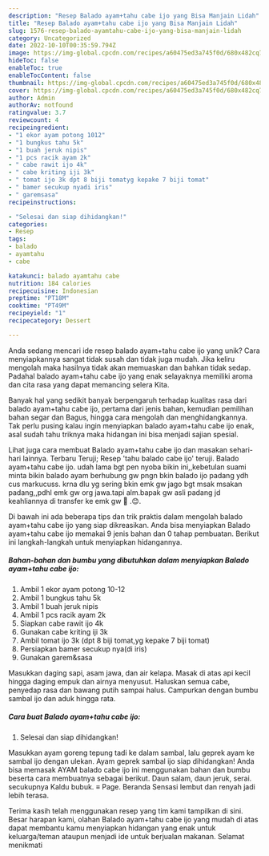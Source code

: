 ```yaml
---
description: "Resep Balado ayam+tahu cabe ijo yang Bisa Manjain Lidah"
title: "Resep Balado ayam+tahu cabe ijo yang Bisa Manjain Lidah"
slug: 1576-resep-balado-ayamtahu-cabe-ijo-yang-bisa-manjain-lidah
category: Uncategorized
date: 2022-10-10T00:35:59.794Z
image: https://img-global.cpcdn.com/recipes/a60475ed3a745f0d/680x482cq70/balado-ayamtahu-cabe-ijo-foto-resep-utama.jpg
hideToc: false
enableToc: true
enableTocContent: false
thumbnail: https://img-global.cpcdn.com/recipes/a60475ed3a745f0d/680x482cq70/balado-ayamtahu-cabe-ijo-foto-resep-utama.jpg
cover: https://img-global.cpcdn.com/recipes/a60475ed3a745f0d/680x482cq70/balado-ayamtahu-cabe-ijo-foto-resep-utama.jpg
author: Admin
authorAv: notfound
ratingvalue: 3.7
reviewcount: 4
recipeingredient:
- "1 ekor ayam potong 1012"
- "1 bungkus tahu 5k"
- "1 buah jeruk nipis"
- "1 pcs racik ayam 2k"
- " cabe rawit ijo 4k"
- " cabe kriting iji 3k"
- " tomat ijo 3k dpt 8 biji tomatyg kepake 7 biji tomat"
- " bamer secukup nyadi iris"
- " garemsasa"
recipeinstructions:

- "Selesai dan siap dihidangkan!"
categories:
- Resep
tags:
- balado
- ayamtahu
- cabe

katakunci: balado ayamtahu cabe 
nutrition: 184 calories
recipecuisine: Indonesian
preptime: "PT18M"
cooktime: "PT49M"
recipeyield: "1"
recipecategory: Dessert

---
```





Anda sedang mencari ide resep balado ayam+tahu cabe ijo yang unik? Cara menyiapkannya sangat tidak susah dan tidak juga mudah. Jika keliru mengolah maka hasilnya tidak akan memuaskan dan bahkan tidak sedap. Padahal balado ayam+tahu cabe ijo yang enak selayaknya memiliki aroma dan cita rasa yang dapat memancing selera Kita.





Banyak hal yang sedikit banyak berpengaruh terhadap kualitas rasa dari balado ayam+tahu cabe ijo, pertama dari jenis bahan, kemudian pemilihan bahan segar dan Bagus, hingga cara mengolah dan menghidangkannya. Tak perlu pusing kalau ingin menyiapkan balado ayam+tahu cabe ijo enak,      asal sudah tahu triknya maka hidangan ini bisa menjadi sajian spesial.














Lihat juga cara membuat Balado ayam+tahu cabe ijo dan masakan sehari-hari lainnya. Terbaru Teruji; Resep &#39;tahu balado cabe ijo&#39; teruji. Balado ayam+tahu cabe ijo. udah lama bgt pen nyoba bikin ini,,kebetulan suami minta bikin balado ayam berhubung gw pngn bkin balado ijo padang ydh cus markucuss. krna dlu yg sering bkin emk gw jago bgt msak msakan padang,,pdhl emk gw org jawa.tapi alm.bapak gw asli padang jd keahliannya di transfer ke emk gw 🤭 .😊.






Di bawah ini ada beberapa tips dan trik praktis dalam mengolah balado ayam+tahu cabe ijo yang siap dikreasikan. Anda bisa menyiapkan Balado ayam+tahu cabe ijo memakai 9 jenis bahan dan 0 tahap pembuatan. Berikut ini langkah-langkah untuk menyiapkan hidangannya.

<!--inarticleads1-->

##### Bahan-bahan dan bumbu yang dibutuhkan dalam menyiapkan Balado ayam+tahu cabe ijo:

1. Ambil 1 ekor ayam potong 10-12
1. Ambil 1 bungkus tahu 5k
1. Ambil 1 buah jeruk nipis
1. Ambil 1 pcs racik ayam 2k
1. Siapkan  cabe rawit ijo 4k
1. Gunakan  cabe kriting iji 3k
1. Ambil  tomat ijo 3k (dpt 8 biji tomat,yg kepake 7 biji tomat)
1. Persiapkan  bamer secukup nya(di iris)
1. Gunakan  garem&amp;sasa


Masukkan daging sapi, asam jawa, dan air kelapa. Masak di atas api kecil hingga daging empuk dan airnya menyusut. Haluskan semua cabe, penyedap rasa dan bawang putih sampai halus. Campurkan dengan bumbu sambal ijo dan aduk hingga rata. 

<!--inarticleads2-->

##### Cara buat Balado ayam+tahu cabe ijo:


1. Selesai dan siap dihidangkan!

Masukkan ayam goreng tepung tadi ke dalam sambal, lalu geprek ayam ke sambal ijo dengan ulekan. Ayam geprek sambal ijo siap dihidangkan! Anda bisa memasak AYAM balado cabe ijo ini menggunakan bahan dan bumbu beserta cara membuatnya sebagai berikut. Daun salam, daun jeruk, serai. secukupnya Kaldu bubuk. ≡ Page. Beranda Sensasi lembut dan renyah jadi lebih terasa. 

Terima kasih telah menggunakan resep yang tim kami tampilkan di sini. Besar harapan kami, olahan Balado ayam+tahu cabe ijo yang mudah di atas dapat membantu kamu menyiapkan hidangan yang enak untuk keluarga/teman ataupun menjadi ide untuk berjualan makanan. Selamat menikmati

